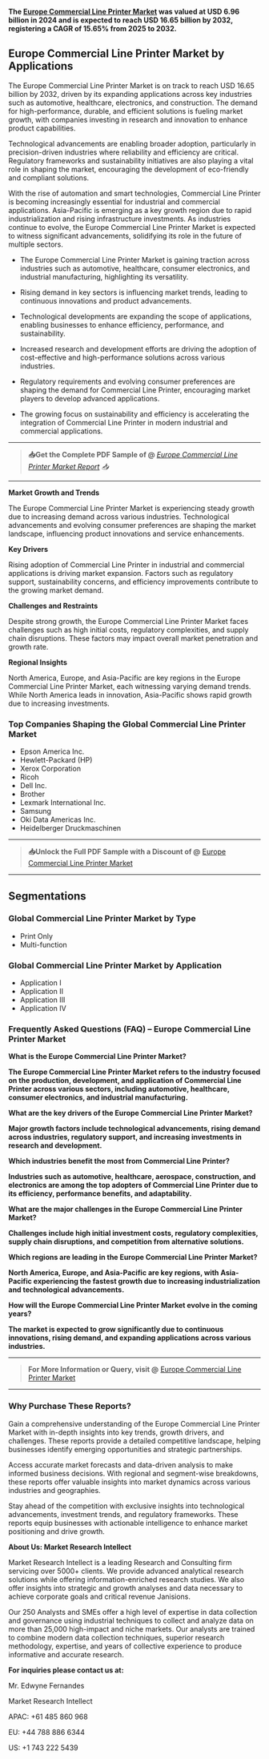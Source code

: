 <p><strong>The <a href="https://www.marketresearchintellect.com/download-sample/?rid=1040982&amp;utm_source=Pulse-April-Europe&amp;utm_medium=852">Europe Commercial Line Printer Market</a> was valued at USD 6.96 billion in 2024 and is expected to reach USD 16.65 billion by 2032, registering a CAGR of 15.65% from 2025 to 2032.</strong></p><h2>Europe Commercial Line Printer Market by Applications&nbsp;</h2><p><p>The Europe Commercial Line Printer Market is on track to reach USD 16.65 billion by 2032, driven by its expanding applications across key industries such as automotive, healthcare, electronics, and construction. The demand for high-performance, durable, and efficient solutions is fueling market growth, with companies investing in research and innovation to enhance product capabilities.</p><p>Technological advancements are enabling broader adoption, particularly in precision-driven industries where reliability and efficiency are critical. Regulatory frameworks and sustainability initiatives are also playing a vital role in shaping the market, encouraging the development of eco-friendly and compliant solutions.</p><p>With the rise of automation and smart technologies, Commercial Line Printer is becoming increasingly essential for industrial and commercial applications. Asia-Pacific is emerging as a key growth region due to rapid industrialization and rising infrastructure investments. As industries continue to evolve, the Europe Commercial Line Printer Market is expected to witness significant advancements, solidifying its role in the future of multiple sectors.</p></p><ul><li><p>The Europe Commercial Line Printer Market is gaining traction across industries such as automotive, healthcare, consumer electronics, and industrial manufacturing, highlighting its versatility.</p></li><li><p>Rising demand in key sectors is influencing market trends, leading to continuous innovations and product advancements.</p></li><li><p>Technological developments are expanding the scope of applications, enabling businesses to enhance efficiency, performance, and sustainability.</p></li><li><p>Increased research and development efforts are driving the adoption of cost-effective and high-performance solutions across various industries.</p></li><li><p>Regulatory requirements and evolving consumer preferences are shaping the demand for Commercial Line Printer, encouraging market players to develop advanced applications.</p></li><li><p>The growing focus on sustainability and efficiency is accelerating the integration of Commercial Line Printer in modern industrial and commercial applications.</p></li></ul><hr /><blockquote><p><strong><span class="font-[700]">📥Get the Complete PDF Sample of @ </span></strong><em><span class="font-[700]"><a href="https://www.marketresearchintellect.com/download-sample/?rid=1040982&amp;utm_source=Pulse-April-Europe&amp;utm_medium=852" target="_blank" data-tracking-control-name="article-ssr-frontend-pulse_little-text-block" data-tracking-will-navigate="" data-test-link="">Europe Commercial Line Printer Market Report</a>&nbsp;📥</span></em></p></blockquote><hr /><p class="" data-start="77" data-end="360"><strong data-start="77" data-end="105">Market Growth and Trends</strong></p><p class="" data-start="77" data-end="360">The Europe Commercial Line Printer Market is experiencing steady growth due to increasing demand across various industries. Technological advancements and evolving consumer preferences are shaping the market landscape, influencing product innovations and service enhancements.</p><p class="" data-start="362" data-end="606"><strong data-start="362" data-end="377">Key Drivers</strong></p><p class="" data-start="362" data-end="606">Rising adoption of Commercial Line Printer in industrial and commercial applications is driving market expansion. Factors such as regulatory support, sustainability concerns, and efficiency improvements contribute to the growing market demand.</p><p class="" data-start="608" data-end="849"><strong data-start="608" data-end="637">Challenges and Restraints</strong></p><p class="" data-start="608" data-end="849">Despite strong growth, the Europe Commercial Line Printer Market faces challenges such as high initial costs, regulatory complexities, and supply chain disruptions. These factors may impact overall market penetration and growth rate.</p><p class="" data-start="851" data-end="1095"><strong data-start="851" data-end="872">Regional Insights</strong></p><p class="" data-start="851" data-end="1095">North America, Europe, and Asia-Pacific are key regions in the Europe Commercial Line Printer Market, each witnessing varying demand trends. While North America leads in innovation, Asia-Pacific shows rapid growth due to increasing investments.</p><p><h3>Top Companies Shaping the Global Commercial Line Printer Market </h3><ul><li>Epson America Inc.</li><li>Hewlett-Packard (HP)</li><li>Xerox Corporation</li><li>Ricoh</li><li>Dell Inc.</li><li>Brother</li><li>Lexmark International Inc.</li><li>Samsung</li><li>Oki Data Americas Inc.</li><li>Heidelberger Druckmaschinen</li></ul></p><hr /><blockquote><p><strong>📥Unlock the Full PDF Sample with a Discount of @</strong> <a href="https://www.marketresearchintellect.com/ask-for-discount/?rid=1040982&amp;utm_source=Pulse-April-Europe&amp;utm_medium=852">Europe Commercial Line Printer Market</a></p></blockquote><hr /><p><h2>Segmentations</h2><h3>Global Commercial Line Printer Market by Type</h3><ul><li>Print Only</li><li>Multi-function</li></ul><h3>Global Commercial Line Printer Market by Application</h3><ul><li>Application I</li><li>Application II</li><li>Application III</li><li>Application IV</li></ul></p><h3><strong>Frequently Asked Questions (FAQ) &ndash; Europe Commercial Line Printer Market</strong></h3><p><strong>What is the Europe Commercial Line Printer Market?</strong></p><p><strong>The Europe Commercial Line Printer Market refers to the industry focused on the production, development, and application of Commercial Line Printer across various sectors, including automotive, healthcare, consumer electronics, and industrial manufacturing.</strong></p><p><strong>What are the key drivers of the Europe Commercial Line Printer Market?</strong></p><p><strong>Major growth factors include technological advancements, rising demand across industries, regulatory support, and increasing investments in research and development.</strong></p><p><strong>Which industries benefit the most from Commercial Line Printer?</strong></p><p><strong>Industries such as automotive, healthcare, aerospace, construction, and electronics are among the top adopters of Commercial Line Printer due to its efficiency, performance benefits, and adaptability.</strong></p><p><strong>What are the major challenges in the Europe Commercial Line Printer Market?</strong></p><p><strong>Challenges include high initial investment costs, regulatory complexities, supply chain disruptions, and competition from alternative solutions.</strong></p><p><strong>Which regions are leading in the Europe Commercial Line Printer Market?</strong></p><p><strong>North America, Europe, and Asia-Pacific are key regions, with Asia-Pacific experiencing the fastest growth due to increasing industrialization and technological advancements.</strong></p><p><strong>How will the Europe Commercial Line Printer Market evolve in the coming years?</strong></p><p><strong>The market is expected to grow significantly due to continuous innovations, rising demand, and expanding applications across various industries.</strong></p><hr /><blockquote><p><span class="font-[700]"><strong>For More Information or Query, visit&nbsp;@</strong>&nbsp;</span><span class="font-[700]"><a href="https://www.marketresearchintellect.com/product/commercial-line-printer-market/?utm_source=Linkedin&utm_medium=852" target="_blank" data-tracking-control-name="article-ssr-frontend-pulse_little-text-block" data-tracking-will-navigate="" data-test-link="">Europe Commercial Line Printer Market</a></span></p></blockquote><hr /><h3><strong data-start="0" data-end="31">Why Purchase These Reports?</strong></h3><p class="" data-start="35" data-end="297">Gain a comprehensive understanding of the Europe Commercial Line Printer Market with in-depth insights into key trends, growth drivers, and challenges. These reports provide a detailed competitive landscape, helping businesses identify emerging opportunities and strategic partnerships.</p><p class="" data-start="299" data-end="540">Access accurate market forecasts and data-driven analysis to make informed business decisions. With regional and segment-wise breakdowns, these reports offer valuable insights into market dynamics across various industries and geographies.</p><p class="" data-start="542" data-end="784">Stay ahead of the competition with exclusive insights into technological advancements, investment trends, and regulatory frameworks. These reports equip businesses with actionable intelligence to enhance market positioning and drive growth.</p><p><strong><span class="font-[700]">About Us: Market Research Intellect</span></strong></p><p><span class="">Market Research Intellect is a leading Research and Consulting firm servicing over 5000+ clients. We provide advanced analytical research solutions while offering information-enriched research studies.&nbsp;</span>We also offer insights into strategic and growth analyses and data necessary to achieve corporate goals and critical revenue Janisions.</p><p><span class="">Our 250 Analysts and SMEs offer a high level of expertise in data collection and governance using industrial techniques to collect and analyze data on more than 25,000 high-impact and niche markets. Our analysts are trained to combine modern data collection techniques, superior research methodology, expertise, and years of collective experience to produce informative and accurate research.</span></p><p><strong>For inquiries please contact us at:</strong></p><p>Mr. Edwyne Fernandes</p><p>Market Research Intellect</p><p>APAC: +61 485 860 968</p><p>EU: +44 788 886 6344</p><p>US: +1 743 222 5439</p>